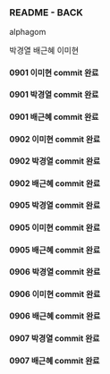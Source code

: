 ### README - BACK

alphagom

박경열 
배근혜
이미현

#### 0901 이미현 commit 완료

#### 0901 박경열 commit 완료

#### 0901 배근혜 commit 완료

#### 0902 이미현 commit 완료

#### 0902 박경열 commit 완료

#### 0902 배근혜 commit 완료

#### 0905 박경열 commit 완료

#### 0905 이미현 commit 완료

#### 0905 배근혜 commit 완료

#### 0906 박경열 commit 완료

#### 0906 이미현 commit 완료

#### 0906 배근혜 commit 완료

#### 0907 박경열 commit 완료

#### 0907 배근혜 commit 완료
